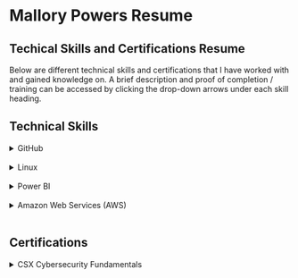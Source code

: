 # Mallory Powers Resume
## Techical Skills and Certifications Resume

Below are different technical skills and certifications that I have worked with and gained knowledge on. A brief description and proof of completion / training can be accessed by clicking the drop-down arrows under each skill heading.

## Technical Skills

<details>
<summary>GitHub</summary>
<h4> Description </h4>
GitHub training modules on lab.github.com/courses allow for individuals to learn about the different features GitHub has. By completing these training modules, I have gained knowledge on markdown, managing projects in GitHub, and creating GitHub Apps.
The modules are listed below:
  <ul>
    <li>Introduction to GitHub</li>
    <li>Communicating using Markdown</li>
    <li>Introduction to HTML</li>
    <li>GitHub Pages</li>
    <li>Managing merge conflicts</li>
    <li>Community Starter Kit</li>
    <li>Uploading Your Project to GitHub</li>
    <li>Getting Started with GitHub Apps</li>
    <li>Migrating Your Repository to GitHub</li>
    <li>Reviewing Pull Requests</li>
    <li>Securing Your Workflows</li>
    <li>Create a Release Based Workflow</li>
    <li>Introduction to Github</li>
  </ul>
  <br>
  <details> 
    <summary>Completition Documents:</summary>
      <img src="Github_1.jpg" alt="GithubCompletion1">
      <img src="Github_2.jpg" alt="GithubCompletion2">
  </details>
</details>

<br>

<details>
<summary>Linux</summary>
<h4> Description </h4>
Linux Academy's LPI linux essentials course covers all the objectives that are listed by LPI for the linux essentials certification.
By completing this course I have gained knowledge on the history and development of linux, command line basics for linux, and creating users and files.
Skills learned:
   <ul>
    <li>Linux Evolution and Popular Operating Systems</li>
    <li>How to Access a Linux Installation</li>
    <li>Understanding Open Source Software and Licensing</li>
    <li>Command Line Basics</li>
    <li>Using Directories and Listing Files</li>
    <li>Archiving Files on the Command Line</li>
    <li>Searching and Extracting Data from Files</li>
    <li>Turning Commands into a Script</li>
    <li>Choosing an Operating System</li>
    <li>Where Data is Stored</li>
    <li>Basic Security and Identifying User Types</li>
    <li>Creating Users and Groups</li>
    <li>Managing File Permissions and Ownership</li>
  </ul>
  <br>
  <details> 
    <summary>Completition Documents:</summary>
      <img src="linuxCert.JPG" alt="Linux Cert">  
  </details>
</details>

<br>
  
<details>
<summary>Power BI</summary>
<h4> Description </h4>
The training on edX provided me with skills to work with data from Excel, databases, or text files within Power BI. I also completed projects for this course that involved importing data, formatting the data, developing a dashboard, and generating reports.
Power BI Dashboard skills demonstrated and explained: https://www.youtube.com/watch?v=UAdU8c_WWO0&feature=youtu.be <br>
Skills learned:
   <ul>
    <li>Desktop Data Transformations</li>
    <li>Desktop Modeling</li>
    <li>Desktop Visualization</li>
    <li>Power BI Services</li>
     <li>Working with Excel</li> 
    <li>Direct Connectivity</li>
    <li>Developer API</li>
    <li>Mobile Applications</li>
  </ul>  
  <br>
  <details> 
    <summary>Completition Documents:</summary>
    <img src="powerbi-1.JPG" alt="PowerBi1">
    <img src="powerbi1.JPG" alt="PowerBi2">
    <img src="powerbi2.JPG" alt="PowerBi3">
    <img src="powerbi3.JPG" alt="PowerBi4">
    <img src="powerbi4.JPG" alt="PowerBi5">
    <img src="powerbi5.JPG" alt="PowerBi6">
    <img src="powerbi6.JPG" alt="PowerBi7">
    <img src="powerbi7.JPG" alt="PowerBi8">
   </details>
</details>
  
<br>

<details>
<summary>Amazon Web Services (AWS)</summary>
<h4> Description </h4>
This course provided me with an overview of AWS services. It taught me how to create accounts, manage access, general VPC basics, and much more. 
Skills learned:
   <ul>
    <li>Account Basics</li>
    <li>Identity and Access Management (IAM)</li>
    <li>AWS Network Services</li>
    <li>Virtual Private Cloud (VPC)</li>
    <li>Elastic Cloud Compute (EC2)</li> 
    <li>Storage Services</li>
    <li>Database Services Overview</li>
    <li>Simple Notification Service (SNS)</li>
    <li>Management Tools</li>
     <li>Elastic Load Balancer (ELB)</li>
     <li>Auto Scaling</li>
     <li>Roue 53</li>
     <li>Serverless Compute: Lambda</li>
  </ul>    
  <br>
  <details> 
    <summary>Completition Documents:</summary>
    <img src="aws_essentials.JPG" alt="AWS">
   </details>
</details>
  
<br>

## Certifications
<details>
<summary>CSX Cybersecurity Fundamentals</summary>
<h4>Description</h4>
CSX (Cybersecurity Nexus) Cybersecurity Fundamentals exam is a certificate offered by ISACA. It follows the National Insitute of Standards and Technology's guidelines to provide important information regarding global cybersecurity issues, activites, and job roles.
I will be taking this certification test by May 3rd.
</details>

<br>




